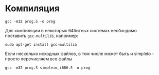 # Компиляция

`gcc -m32 prog.S -o prog`

Для компиляции в некоторых 64битных системах необходимо поставить `gcc-multilib`, например:

`sudo apt-get install gcc-multilib`

Если несколько исходных файлов, в том числе может быть и simpleio - просто перечисляем все файлы

`gcc -m32 prog.S simpleio_i686.S -o prog`
